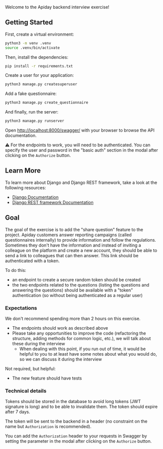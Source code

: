 Welcome to the Apiday backend interview exercise!

## Getting Started

First, create a virtual environment:

```bash
python3 -m venv .venv
source .venv/bin/activate
```

Then, install the dependencies:

```bash
pip install -r requirements.txt
```

Create a user for your application:

```bash
python3 manage.py createsuperuser
```

Add a fake questionnaire:

```bash
python3 manage.py create_questionnaire
```

And finally, run the server:

```bash
python3 manage.py runserver
```

Open [http://localhost:8000/swagger/](http://localhost:8000/swagger/) with your browser to browse the API documentation.

:warning: For the endpoints to work, you will need to be authenticated.
You can specify the user and password in the "basic auth" section in the modal after clicking on the `Authorize` button.

## Learn More

To learn more about Django and Django REST framework, take a look at the following resources:

- [Django Documentation](https://docs.djangoproject.com/en/5.1/)
- [Django REST framework Documentation](https://www.django-rest-framework.org/)

## Goal

The goal of the exercise is to add the "share question" feature to the project.
Apiday customers answer reporting campaigns (called questionnaires internally)
to provide information and follow the regulations.
Sometimes they don't have the information and instead of inviting a colleague
on the platform and create a new account, they should be able to send a link
to colleagues that can then answer.
This link should be authenticated with a token.

To do this:
- an endpoint to create a secure random token should be created
- the two endpoints related to the questions (listing the questions and answering the questions) should be available with a "token" authentication (so without being authenticated as a regular user)

### Expectations

We don't recommend spending more than 2 hours on this exercise.

* The endpoints should work as described above
* Please take any opportunities to improve the code (refactoring the structure,
  adding methods for common logic, etc.), we will talk about these during the
  interview
  * When dealing with this point, if you run out of time, it would be helpful to
    you to at least have some notes about what you would do, so we can discuss
    it during the interview

Not required, but helpful:
* The new feature should have tests

### Technical details

Tokens should be stored in the database to avoid long tokens (JWT signature is long) and to be able to invalidate them.
The token should expire after 7 days.

The token will be sent to the backend in a header (no constraint on the name but `Authorization` is recommended).

You can add the `Authorization` header to your requests in Swagger by setting the parameter in the modal after clicking on the `Authorize` button.
